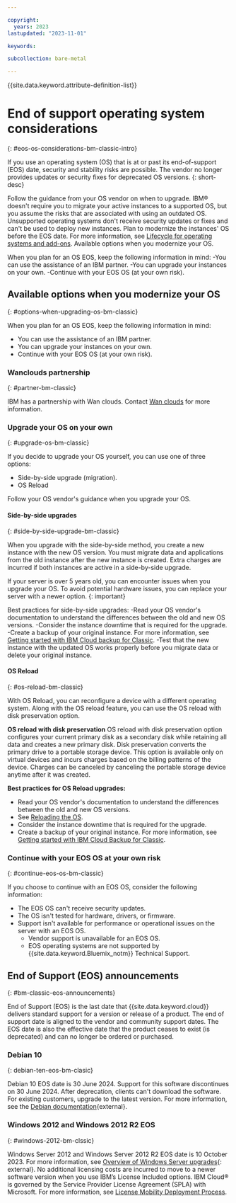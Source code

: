 ```yaml
---

copyright:
  years: 2023
lastupdated: "2023-11-01"

keywords:

subcollection: bare-metal

---
```


{{site.data.keyword.attribute-definition-list}}

# End of support operating system considerations
{: #eos-os-considerations-bm-classic-intro}

If you use an operating system (OS) that is at or past its end-of-support (EOS) date, security and stability risks are possible. The vendor no longer provides updates or security fixes for deprecated OS versions.
{: short-desc}

Follow the guidance from your OS vendor on when to upgrade. IBM® doesn't require you to migrate your active instances to a supported OS, but you assume the risks that are associated with using an outdated OS. Unsupported operating systems don't receive security updates or fixes and can't be used to deploy new instances. Plan to modernize the instances' OS before the EOS date. For more information, see [Lifecycle for operating systems and add-ons](/docs/bare-metal?topic=bare-metal-product-lifecycle-classic).
Available options when you modernize your OS.

When you plan for an OS EOS, keep the following information in mind:
-You can use the assistance of an IBM partner.
-You can upgrade your instances on your own.
-Continue with your EOS OS (at your own risk).


## Available options when you modernize your OS
{: #options-when-upgrading-os-bm-classic}

When you plan for an OS EOS, keep the following information in mind:

* You can use the assistance of an IBM partner. 
* You can upgrade your instances on your own.
* Continue with your EOS OS (at your own risk).

### Wanclouds partnership
{: #partner-bm-classic}

IBM has a partnership with Wan clouds. Contact [Wan clouds]() for more information.

### Upgrade your OS on your own
{: #upgrade-os-bm-classic}

If you decide to upgrade your OS yourself, you can use one of three options:
- Side-by-side upgrade (migration).
- OS Reload

Follow your OS vendor's guidance when you upgrade your OS.

#### Side-by-side upgrades
{: #side-by-side-upgrade-bm-classic}

When you upgrade with the side-by-side method, you create a new instance with the new OS version. You must migrate data and applications from the old instance after the new instance is created. Extra charges are incurred if both instances are active in a side-by-side upgrade.

If your server is over 5 years old, you can encounter issues when you upgrade your OS. To avoid potential hardware issues, you can replace your server with a newer option.
{: important}

Best practices for side-by-side upgrades:
-Read your OS vendor's documentation to understand the differences between the old and new OS versions.
-Consider the instance downtime that is required for the upgrade.
-Create a backup of your original instance. For more information, see [Getting started with IBM Cloud backup for Classic](/docs/Backup?topic=Backup-getting-started).
-Test that the new instance with the updated OS works properly before you migrate data or delete your original instance.

#### OS Reload
{: #os-reload-bm-classic}

With OS Reload, you can reconfigure a device with a different operating system. Along with the OS reload feature, you can use the OS reload with disk preservation option.

**OS reload with disk preservation**
OS reload with disk preservation option configures your current primary disk as a secondary disk while retaining all data and creates a new primary disk. 
Disk preservation converts the primary drive to a portable storage device. This option is available only on virtual devices and incurs charges based on the billing patterns of the device. Charges can be canceled by canceling the portable storage device anytime after it was created.

**Best practices for OS Reload upgrades:**
- Read your OS vendor's documentation to understand the differences between the old and new OS versions.
- See [Reloading the OS](/docs/bare-metal?topic=bare-metal-reloading-the-os).
- Consider the instance downtime that is required for the upgrade.
- Create a backup of your original instance. For more information, see [Getting started with IBM Cloud Backup for Classic](/docs/Backup?topic=Backup-getting-started).

### Continue with your EOS OS at your own risk
{: #continue-eos-os-bm-classic}

If you choose to continue with an EOS OS, consider the following information:

- The EOS OS can't receive security updates.
- The OS isn't tested for hardware, drivers, or firmware.
- Support isn't available for performance or operational issues on the server with an EOS OS.
   - Vendor support is unavailable for an EOS OS.
   - EOS operating systems are not supported by {{site.data.keyword.Bluemix_notm}} Technical Support.

## End of Support (EOS) announcements
{: #bm-classic-eos-announcements}

End of Support (EOS) is the last date that {{site.data.keyword.cloud}} delivers standard support for a version or release of a product. The end of support date is aligned to the vendor and community support dates. The EOS date is also the effective date that the product ceases to exist (is deprecated) and can no longer be ordered or purchased.

### Debian 10
{: debian-ten-eos-bm-clasic}

Debian 10 EOS date is 30 June 2024. Support for this software discontinues on 30 June 2024. After deprecation, clients can't download the software. For existing customers, upgrade to the latest version.
For more information, see the [Debian documentation](https://www.debian.org/releases/bookworm/amd64/release-notes/ch-upgrading.en.html){external}.

### Windows 2012 and Windows 2012 R2 EOS
{: #windows-2012-bm-clssic}

Windows Server 2012 and Windows Server 2012 R2 EOS date is 10 October 2023. For more information, see [Overview of Windows Server upgrades](https://learn.microsoft.com/en-us/windows-server/get-started/upgrade-overview){: external}.
No additional licensing costs are incurred to move to a newer software version when you use IBM’s License Included options. IBM Cloud® is governed by the Service Provider License Agreement (SPLA) with Microsoft. For more information, see [License Mobility Deployment Process](/docs/microsoft?topic=microsoft-microsoft-license-mobility-process).
